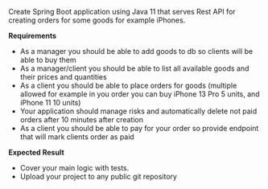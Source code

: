 Create Spring Boot application using Java 11 that serves Rest API for creating orders for some goods for example iPhones.

**Requirements**
- As a manager you should be able to add goods to db so clients will be able to buy them
- As a manager/client you should be able to list all available goods and their prices and quantities
- As a client you should be able to place orders for goods (multiple allowed for example in you order you can buy iPhone 13 Pro 5 units, and iPhone 11 10 units)
- Your application should manage risks and automatically delete not paid orders after 10 minutes after creation
- As a client you should be able to pay for your order so provide endpoint that will mark clients order as paid

**Expected Result**
- Cover your main logic with tests.
- Upload your project to any public git repository
